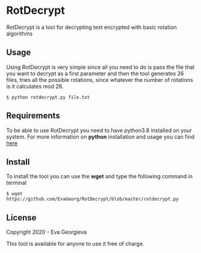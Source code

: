 # RotDecrypt
RotDecrypt is a tool for decrypting text encrypted with basic rotation algorithms

<h2>Usage</h2> 

Using RotDecrypt is very simple since all you need to do is pass the file that you want to decrypt as a first parameter
and then the tool generates 26 files, tries all the possible rotations, since whatever the number of rotations is it
calculates mod 26.

```
$ python rotdecrypt.py file.txt
```

<h2>Requirements</h2> 

To be able to use RotDecrypt you need to have python3.8 installed on your system. For more information on **python** installation
and usage you can find [here](https://www.python.org/)


<h2>Install</h2> 

To install the tool you can use the **wget** and type the following command in terminal
```
$ wget https://github.com/EvaGeorg/RotDecrypt/blob/master/rotdecrypt.py
```

<h2>License</h2> 

Copyright 2020 - Eva Georgieva

This tool is available for anyone to use it free of charge.



